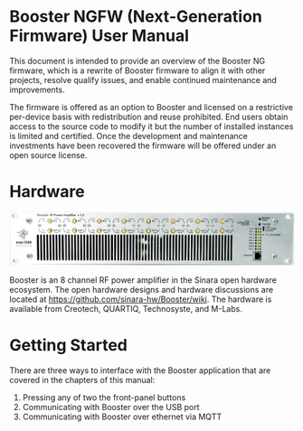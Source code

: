 # Booster NGFW (Next-Generation Firmware) User Manual

This document is intended to provide an overview of the Booster NG firmware, which is a rewrite of
Booster firmware to align it with other projects, resolve qualify issues, and enable continued
maintenance and improvements.

The firmware is offered as an option to Booster and licensed on a restrictive
per-device basis with redistribution and reuse prohibited. End users obtain
access to the source code to modify it but the number of installed instances is
limited and certified. Once the development and maintenance investments have
been recovered the firmware will be offered under an open source license.

# Hardware

![Booster Creotech Front Panel](assets/booster-creotech-v1.3.jpg)

Booster is an 8 channel RF power amplifier in the Sinara open hardware ecosystem.
The open hardware designs and hardware discussions are located at
https://github.com/sinara-hw/Booster/wiki.
The hardware is available from Creotech, QUARTIQ, Technosyste, and M-Labs.

# Getting Started

There are three ways to interface with the Booster application that are covered in the chapters of
this manual:
1. Pressing any of two the front-panel buttons
1. Communicating with Booster over the USB port
1. Communicating with Booster over ethernet via MQTT
